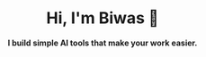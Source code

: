 <div align="center">
  <h1>Hi, I'm Biwas 👋</h1>
  <p><strong>I build simple AI tools that make your work easier.</strong></p>
</div>


